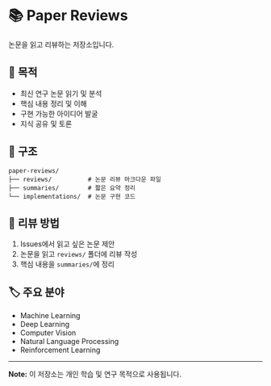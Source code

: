 # 📚 Paper Reviews

논문을 읽고 리뷰하는 저장소입니다.

## 📖 목적

- 최신 연구 논문 읽기 및 분석
- 핵심 내용 정리 및 이해
- 구현 가능한 아이디어 발굴
- 지식 공유 및 토론

## 📂 구조

```
paper-reviews/
├── reviews/          # 논문 리뷰 마크다운 파일
├── summaries/        # 짧은 요약 정리
└── implementations/  # 논문 구현 코드
```

## 📝 리뷰 방법

1. Issues에서 읽고 싶은 논문 제안
2. 논문을 읽고 `reviews/` 폴더에 리뷰 작성
3. 핵심 내용을 `summaries/`에 정리

## 🏷️ 주요 분야

- Machine Learning
- Deep Learning
- Computer Vision
- Natural Language Processing
- Reinforcement Learning

---

**Note:** 이 저장소는 개인 학습 및 연구 목적으로 사용됩니다.
